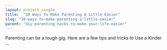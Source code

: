 ```yaml
---
layout: project_single
title:  "10 Ways To Make Parenting A Little Easier"
slug: "10-ways-to-make-parenting-a-little-easier"
parent: "diy-parenting-hacks-to-make-your-life-easier"
---
```

Parenting can be a tough gig. Here are a few tips and tricks to        Use a Kinder ...